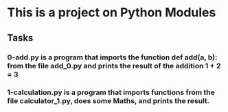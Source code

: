 # __This is a project on Python Modules__

## __Tasks__

### 0-add.py is a program that imports the function def add(a, b): from the file add_0.py and prints the result of the addition 1 + 2 = 3

### 1-calculation.py is a program that imports functions from the file calculator_1.py, does some Maths, and prints the result.